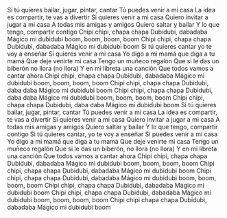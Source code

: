 Si tú quieres bailar, jugar, pintar, cantar
Tú puedes venir a mi casa
La idea es compartir, te vas a divertir
Si quieres venir a mi casa
Quiero invitar a jugar a mi casa
A todas mis amigas y amigos
Quiero saltar y bailar
Y lo que tengo, compartir contigo
Chipi chipi, chapa chapa
Dubidubi, dabadaba
Mágico mi dubidubi boom, boom, boom, boom
Chipi chipi, chapa chapa
Dubidubi, dabadaba
Mágico mi dubidubi boom
Si tú quieres cantar yo te voy a enseñar
Si quieres venir a mi casa
Yo digo a mi mamá que diga a tu mamá
Que deje venirte mi casa
Tengo un muñeco regalón
Que si le das un biberón no llora (no llora)
Y en mi libreta una canción
Que todos vamos a cantar ahora
Chipi chipi, chapa chapa
Dubidubi, dabadaba
Mágico mi dubidubi boom, boom, boom, boom
Chipi chipi, chapa chapa
Dubidubi, daba daba
Mágico mi dubidubi boom
Chipi chipi, chapa chapa
Dubidubi, daba daba
Mágico mi dubidubi boom, boom, boom, boom
Chipi chipi, chapa chapa
Dubidubi, daba daba
Mágico mi dubidubi boom
Si tú quieres bailar, jugar, pintar, cantar
Tú puedes venir a mi casa
La idea es compartir, te vas a divertir
Si quieres venir a mi casa
Quiero invitar a jugar a mi casa
A todas mis amigas y amigos
Quiero saltar y bailar
Y lo que tengo, compartir contigo
Si tú quieres cantar, yo te voy a enseñar
Si puedes venir a mi casa
Yo digo a mi mamá que diga a tu mamá
Que deje venirte mi casa
Tengo un muñeco regalón
Que si le das un biberón, no llora (no llora)
Y en mi libreta una canción
Que todos vamos a cantar ahora
Chipi chipi, chapa chapa
Dubidubi, dabadaba
Mágico mi dubidubi boom, boom, boom, boom
Chipi chipi, chapa chapa
Dubidubi, dabadaba
Mágico mi dubidubi boom
Chipi chipi, chapa chapa
Dubidubi, dabadaba
Mágico mi dubidubi boom, boom, boom, boom
Chipi chipi, chapa chapa
Dubidubi, dabadaba
Mágico mi dubidubi boom
Chipi chipi, chapa chapa
Dubidubi, dabadaba
Mágico mi dubidubi boom, boom, boom, boom
Chipi chipi chapa chapa
Dubidubi, dabadaba
Mágico mi dubidubi boom
